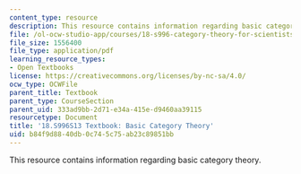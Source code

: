 ```yaml
---
content_type: resource
description: This resource contains information regarding basic category theory.
file: /ol-ocw-studio-app/courses/18-s996-category-theory-for-scientists-spring-2013/b84f9d8840db0c745c75ab23c89851bb_MIT18_S996S13_chapter4.pdf
file_size: 1556400
file_type: application/pdf
learning_resource_types:
- Open Textbooks
license: https://creativecommons.org/licenses/by-nc-sa/4.0/
ocw_type: OCWFile
parent_title: Textbook
parent_type: CourseSection
parent_uid: 333ad9bb-2d71-e34a-415e-d9460aa39115
resourcetype: Document
title: '18.S996S13 Textbook: Basic Category Theory'
uid: b84f9d88-40db-0c74-5c75-ab23c89851bb
---
```

This resource contains information regarding basic category theory.